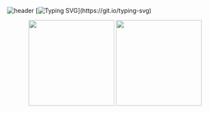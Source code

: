 ![header](https://capsule-render.vercel.app/api?color=0:7564fa,100:8A2BE2,100?&type=slice) 
[![Typing SVG](https://readme-typing-svg.herokuapp.com?font=Source+Code+Pro&pause=1000&color=FFFFFF&center=true&Center=True&width=1000&lines=Hi!+I'm+Marcelle+Castro!)](https://git.io/typing-svg)

<p align="center">
  <img src="https://github-readme-stats.vercel.app/api?username=marczlle&show_icons=true&theme=tokyonight&locale=pt-br" height="200"/>
  <img src="https://github-readme-stats.vercel.app/api/top-langs/?username=marczlle&theme=tokyonight&layout=compact&custom_title=Tecnologias&langs_count=9" height="200"/>
</p>








